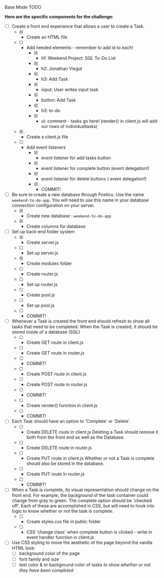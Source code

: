 Base Mode TODO

**Here are the specific components for the challenge:**
* [ ] Create a front end experience that allows a user to create a Task.
    - [x] - Create an HTML file
    - [ ] - Add needed elements - remember to add id to each!
        - [x] - h1: Weekend Project: SQL To-Do List
        - [x] - h2: Jonathan Viegut
        - [x] - h3: Add Task
        - [x] - input: User writes input task
        - [x] - button: Add Task
        - [x] - h3: to-do
        - [x] - ul: comment - tasks go here! (render() in client.js will add our rows of individualtasks)
    - [x] - Create a client.js file
    - [ ] - Add event listeners
        - [x] - event listener for add tasks button 
        - [x] - event listener for complete button (event delegation!)
        - [x] - event listener for delete buttons ( event delegation!)
        - [x] - COMMIT!

* [ ] Be sure to create a new database through Postico. Use the name `weekend-to-do-app`. 
You will need to use this name in your database connection configuration on your server.
    - [x] - Create new database : `weekend-to-do-app`
    - [x] - Create columns for database

* [ ] Set up back-end folder system
    - [x] - Create server.js
    - [ ] - Set up server.js
    - [x] - Create modules folder
    - [ ] - Create router.js
    - [ ] - Set up router.js
    - [ ] - Create pool.js
    - [ ] - Set up pool.js
    - [ ] - COMMIT!

* [ ] Whenever a Task is created the front end should refresh to show all tasks that need to be completed. 
When the Task is created, it should be stored inside of a database (SQL)
    - [ ] - Create GET route in client.js
    - [ ] - Create GET route in router.js
    - [ ] - COMMIT!
    - [ ] - Create POST route in client.js
    - [ ] - Create POST route in router.js
    - [ ] - COMMIT!
    - [ ] - Create render() function in client.js
    - [ ] - COMMIT!

* [ ] Each Task should have an option to 'Complete' or 'Delete'.
    - [ ] - Create DELETE route in client.js
        Deleting a Task should remove it both from the front end as well as the Database.
    - [ ] - Create DELETE route in router.js
    - [ ] - Create PUT route in client.js
        Whether or not a Task is complete should also be stored in the database.
    - [ ] - Create PUT route in router.js
    - [ ] - COMMIT!

* [ ] When a Task is complete, its visual representation should change on the front end. 
For example, the background of the task container could change from gray to green. 
The complete option should be  'checked off'. Each of these are accomplished in CSS, 
but will need to hook into logic to know whether or not the task is complete.
    - [ ] - Create styles.css file in public folder
    - [ ] - CSS 'change class' when complete button is clicked - write in event handler function
            in client.js

* [ ] Use CSS styling to move the aesthetic of the page beyond the vanilla HTML look:
  - [ ] background color of the page
  - [ ] font family and size
  - [ ] text color & or background color of tasks *to show whether or not they have been completed*